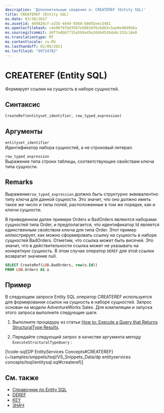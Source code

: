 ```yaml
---
description: 'Дополнительные сведения о: CREATEREF (Entity SQL)'
title: CREATEREF (Entity SQL)
ms.date: 03/30/2017
ms.assetid: 489828cf-a335-4449-9360-b0d92eec5481
ms.openlocfilehash: c4e96f97bd3587e50b34f6cbd63c5ae9ed8d94ba
ms.sourcegitcommit: ddf7edb67715a5b9a45e3dd44536dabc153c1de0
ms.translationtype: MT
ms.contentlocale: ru-RU
ms.lasthandoff: 02/06/2021
ms.locfileid: "99724782"
---
```

# <a name="createref-entity-sql"></a>CREATEREF (Entity SQL)

Формирует ссылки на сущность в наборе сущностей.  
  
## <a name="syntax"></a>Синтаксис  
  
```sql  
CreateRef(entityset_identifier, row_typed_expression)  
```  
  
## <a name="arguments"></a>Аргументы  

 `entityset_identifier`  
 Идентификатор набора сущностей, а не строковый литерал.  
  
 `row_typed_expression`  
 Выражение типа строки таблицы, соответствующее свойствам ключа типа сущности.  
  
## <a name="remarks"></a>Remarks  

 Выражение`row_typed_expression` должно быть структурно эквивалентно типу ключа для данной сущности. Это значит, что оно должно иметь такое же число и типы полей, расположенные в том же порядке, как и ключи сущности.  
  
 В приведенном далее примере Orders и BadOrders являются наборами сущностей типа Order, и предполагается, что идентификатор Id является единственным свойством ключа для типа Order. Этот пример иллюстрирует, как можно сформировать ссылку на сущность в наборе сущностей BadOrders. Отметим, что ссылка может быть висячей.  Это значит, что в действительности ссылка может не указывать на конкретную сущность. В этом случае оператор `DEREF` для этой ссылки возвратит значение null.  
  
```sql  
SELECT CreateRef(LOB.BadOrders, row(o.Id))
FROM LOB.Orders AS o
```  
  
## <a name="example"></a>Пример  

 В следующем запросе Entity SQL оператор CREATEREF используется для формирования ссылок на сущность в наборе сущностей. Запрос основан на модели AdventureWorks Sales. Для компиляции и запуска этого запроса выполните следующие шаги.  
  
1. Выполните процедуру из статьи [How to: Execute a Query that Returns StructuralType Results](../how-to-execute-a-query-that-returns-structuraltype-results.md).  
  
2. Передайте следующий запрос в качестве аргумента методу `ExecuteStructuralTypeQuery` :  
  
 [!code-sql[DP EntityServices Concepts#CREATEREF](~/samples/snippets/tsql/VS_Snippets_Data/dp entityservices concepts/tsql/entitysql.sql#createref)]  
  
## <a name="see-also"></a>См. также

- [Справочник по Entity SQL](entity-sql-reference.md)
- [DEREF](deref-entity-sql.md)
- [KEY](key-entity-sql.md)
- [ЗНАЧ](ref-entity-sql.md)

